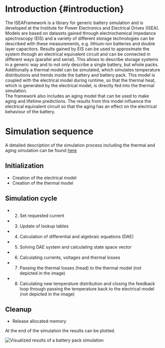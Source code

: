 Introduction      {#introduction}
=====

The ISEAFramework is a library for generic battery simulation and is developed at the Institute for Power Electronics and Electrical Drives (ISEA).
Models are based on datasets gained through electrochemical impedance spectroscopy (EIS) and a variety of different storage technologies can be described with these measurements,
e.g. lithium-ion batteries and double layer capacitors.
Results gained by EIS can be used to approximate the system through an electrical equivalent circuit and can be connected in different ways (parallel and serial).
This allows to describe storage systems in a generic way and to not only describe a single battery, but whole packs.
<br/>
Additionally a thermal model can be simulated, which simulates temperature distributions and trends inside the battery and battery pack.
This model is coupled with the electrical model during runtime, so that the thermal heat, which is generated by the electrical model, is directly fed into the thermal simulation.
<br/>
The framework also includes an aging model that can be used to make aging and lifetime predictions. The results from this model influence the electrical equivalent circuit so that the aging has an effect on the electrical behaviour of the battery.

Simulation sequence
====
A detailed description of the simulation process including the thermal and aging simulation can be found [here](simulation_cycle.html)


Initialization
----
- Creation of the electrical model
- Creation of the thermal model

Simulation cycle
-----
- 2. Set requested current
- 3. Update of lookup tables
- 4. Calculation of differential and algebraic equations (DAE)
- 5. Solving DAE system and calculating state space vector
- 6. Calculating currents, voltages and thermal losses
- 7. Passing the thermal losses (head) to the thermal model (not depicted in the image)
- 8. Calculating new temperature distribution and closing the feedback loop through passing the temperature back to the electrical model (not depicted in the image)

Cleanup
----
- Release allocated memory

At the end of the simulation the results can be plotted.


![Visualized results of a battery pack simulation](visualisierung2.png)


